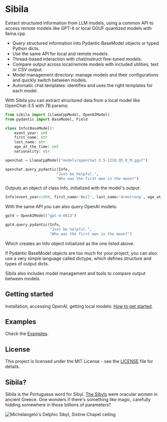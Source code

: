 # Sibila

Extract structured information from LLM models, using a common API to access remote models like GPT-4 or local GGUF quantized models with llama.cpp.

- Query structured information into Pydantic BaseModel objects or typed Python dicts.
- Use the same API for local and remote models.
- Thread-based interaction with chat/instruct fine-tuned models.
- Compare output across local/remote models with included utilities, text or CSV output.
- Model management directory: manage models and their configurations and quickly switch between models.
- Automatic chat templates: identifies and uses the right templates for each model.

With Sibila you can extract structured data from a local model like OpenChat-3.5 with 7B params:

```python
from sibila import (LlamaCppModel, OpenAIModel)
from pydantic import BaseModel, Field

class Info(BaseModel):
    event_year: int
    first_name: str
    last_name: str
    age_at_the_time: int
    nationality: str

openchat = LlamaCppModel("models/openchat-3.5-1210.Q5_K_M.gguf")

openchat.query_pydantic(Info,
                       "Just be helpful.",
                       "Who was the first man in the moon?")
```

Outputs an object of class Info, initialized with the model's output:

```python
Info(event_year=1969, first_name='Neil', last_name='Armstrong', age_at_the_time=38, nationality='American')
```


With the same API you can also query OpenAI models:

```python
gpt4 = OpenAIModel("gpt-4-0613")

gpt4.query_pydantic(Info,
                    "Just be helpful.",
                    "Who was the first man in the moon?")
```

Which creates an Info object initialized as the one listed above.

If Pydantic BaseModel objects are too much for your project, you can also use a very simple language called dictype, which defines structure and types of output dicts.

Sibila also includes model management and tools to compare output between models.


## Getting started

Installation, accessing OpenAI, getting local models: [How to get started](docs/getting-started.md).


## Examples

Check the [Examples](examples/readme.md).


## License

This project is licensed under the MIT License - see the [LICENSE](LICENSE) file for details.


## Sibila?

Sibila is the Portuguese word for Sibyl. [The Sibyls](https://en.wikipedia.org/wiki/Sibyl) were oracular women in ancient Greece. One wonders if there's something like magic, carefully hidding somewhere in those billions of parameters?

![Michelangelo's Delphic Sibyl, Sistine Chapel ceiling](https://upload.wikimedia.org/wikipedia/commons/thumb/1/19/DelphicSibylByMichelangelo.jpg/471px-DelphicSibylByMichelangelo.jpg)



